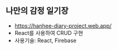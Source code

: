 ## 나만의 감정 일기장

- https://hanhee-diary-project.web.app/
- React를 사용하여 CRUD 구현
- 사용기술: React, Firebase
